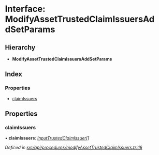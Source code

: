 # Interface: ModifyAssetTrustedClaimIssuersAddSetParams

## Hierarchy

* **ModifyAssetTrustedClaimIssuersAddSetParams**

## Index

### Properties

* [claimIssuers](modifyassettrustedclaimissuersaddsetparams.md#claimissuers)

## Properties

###  claimIssuers

• **claimIssuers**: *[InputTrustedClaimIssuer](../globals.md#inputtrustedclaimissuer)[]*

*Defined in [src/api/procedures/modifyAssetTrustedClaimIssuers.ts:18](https://github.com/PolymathNetwork/polymesh-sdk/blob/4f2fd432/src/api/procedures/modifyAssetTrustedClaimIssuers.ts#L18)*
